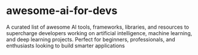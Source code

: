 # awesome-ai-for-devs
A curated list of awesome AI tools, frameworks, libraries, and resources to supercharge developers working on artificial intelligence, machine learning, and deep learning projects. Perfect for beginners, professionals, and enthusiasts looking to build smarter applications
